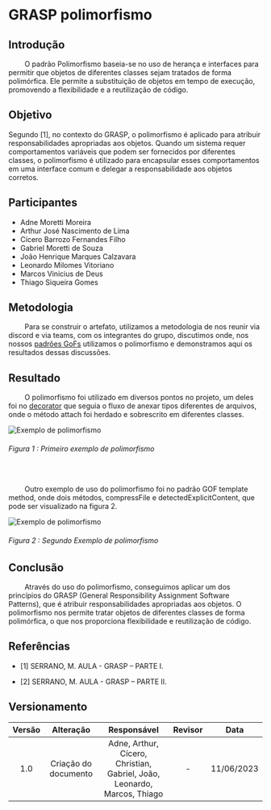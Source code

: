 # GRASP polimorfismo

## Introdução

&emsp;&emsp; O padrão Polimorfismo baseia-se no uso de herança e interfaces para permitir que objetos de diferentes classes sejam tratados de forma polimórfica. Ele permite a substituição de objetos em tempo de execução, promovendo a flexibilidade e a reutilização de código.

## Objetivo

Segundo [1], no contexto do GRASP, o polimorfismo é aplicado para atribuir responsabilidades apropriadas aos objetos. Quando um sistema requer comportamentos variáveis que podem ser fornecidos por diferentes classes, o polimorfismo é utilizado para encapsular esses comportamentos em uma interface comum e delegar a responsabilidade aos objetos corretos.

## Participantes

- Adne Moretti Moreira
- Arthur José Nascimento de Lima
- Cícero Barrozo Fernandes Filho
- Gabriel Moretti de Souza
- João Henrique Marques Calzavara
- Leonardo Milomes Vitoriano
- Marcos Vinicius de Deus
- Thiago Siqueira Gomes

## Metodologia

&emsp;&emsp; Para se construir o artefato, utilizamos a metodologia de nos reunir via discord e via teams, com os integrantes do grupo, discutimos onde, nos nossos [padrões GoFs](/docs/PadroesDeProjeto/3.2.GoFs.md) utilizamos o polimorfismo e demonstramos aqui os resultados dessas discussões.

## Resultado

&emsp;&emsp; O polimorfismo foi utilizado em diversos pontos no projeto, um deles foi no [decorator](/docs/PadroesDeProjeto/GOFS/decorator.md) que seguia o fluxo de anexar tipos diferentes de arquivos, onde o método attach foi herdado e sobrescrito em diferentes classes.

<div style="display: center; align-items: center;">
  <img src="../Assets/PadroesDeProjeto/polimorfismoExemplo.png" alt="Exemplo de polimorfismo" style="margin-right: 20px;"/>
  <div style="flex-grow: 1;">
    <h6 style="text-align: flex;">
    Figura 1 : Primeiro exemplo de polimorfismo
    </h6>
  </div>
</div>

<br>

&emsp;&emsp; Outro exemplo de uso do polimorfismo foi no padrão GOF template method, onde dois métodos, compressFile e detectedExplicitContent, que pode ser visualizado na figura 2. 

<div style="display: center; align-items: center;">
  <img src="../Assets/PadroesDeProjeto/bao2.png" alt="Exemplo de polimorfismo" style="margin-right: 20px;"/>
  <div style="flex-grow: 1;">
    <h6 style="text-align: flex;">
    Figura 2 : Segundo Exemplo de polimorfismo
    </h6>
  </div>
</div>

## Conclusão

&emsp;&emsp; Através do uso do polimorfismo, conseguimos aplicar um dos princípios do GRASP (General Responsibility Assignment Software Patterns), que é atribuir responsabilidades apropriadas aos objetos. O polimorfismo nos permite tratar objetos de diferentes classes de forma polimórfica, o que nos proporciona flexibilidade e reutilização de código.

## Referências

- [1] SERRANO, M. AULA - GRASP – PARTE I.

- [2] SERRANO, M. AULA - GRASP – PARTE II.

## Versionamento

| Versão |                  Alteração                   |    Responsável     |      Revisor       | Data  |
| :----: | :------------------------------------------: | :----------------: | :----------------: | :---: |
|  1.0   | Criação do documento | Adne, Arthur, Cícero, Christian, Gabriel, João, Leonardo, Marcos, Thiago  |  -  | 11/06/2023 |
